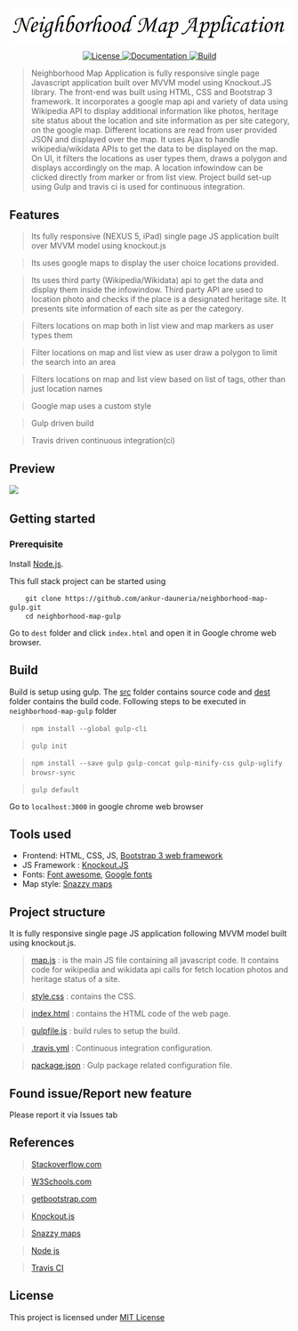 <link href="https://fonts.googleapis.com/css?family=Playball" rel="stylesheet">

<p align="center">
  <a href="#"><img src="title.png"></a>
</p>
<p align="center">
  <a href="https://opensource.org/licenses/MIT" target="_blank">
    <img src="https://img.shields.io/badge/License-MIT-green.svg" alt="License">
  </a>
  <a href="#" target="_blank">
    <img src="https://img.shields.io/badge/documentation-complete-green.svg" alt="Documentation">
  </a>
  <a href="https://travis-ci.org/ankur-dauneria/neighborhood-map-gulp" target="_blank">
    <img src="https://travis-ci.org/ankur-dauneria/neighborhood-map-gulp.svg?branch=master" alt="Build">
  </a>
</p>

> Neighborhood Map Application is fully responsive single page Javascript application built over MVVM model using Knockout.JS library. The front-end was built using HTML, CSS and Bootstrap 3 framework. It incorporates a google map api and variety of data using Wikipedia API to display additional information like photos, heritage site status about the location and site information as per site category, on the google map. Different locations are read from user provided JSON and displayed over the map. It uses Ajax to handle wikipedia/wikidata APIs to get the data to be displayed on the map. On UI, it filters the locations as user types them, draws a polygon and displays accordingly on the map. A location infowindow can be clicked directly from marker or from list view. Project build set-up using Gulp and travis ci is used for continuous integration.

## Features

> Its fully responsive (NEXUS 5, iPad) single page JS application built over MVVM model using knockout.js

> Its uses google maps to display the user choice locations provided.

> Its uses third party (Wikipedia/Wikidata) api to get the data and display them inside the infowindow. Third party API are used to location photo and checks if the place is a designated heritage site. It presents site information of each site as per the category.

> Filters locations on map both in list view and map markers as user types them

> Filter locations on map and list view as user draw a polygon to limit the search into an area

> Filters locations on map and list view based on list of tags, other than just location names

> Google map uses a custom style

> Gulp driven build

> Travis driven continuous integration(ci)

## Preview

<img src="preview_nm.gif" height="600"/>


## Getting started

### Prerequisite

Install [Node.js](https://nodejs.org/en/).

This full stack project can be started using

```
    git clone https://github.com/ankur-dauneria/neighborhood-map-gulp.git
    cd neighborhood-map-gulp

```

Go to `dest` folder and click `index.html` and open it in Google chrome web browser.

## Build

Build is setup using gulp. The [src](src) folder contains source code and [dest](dest) folder contains the build code.
Following steps to be executed in `neighborhood-map-gulp` folder

> `npm install --global gulp-cli`

> `gulp init`

> `npm install --save gulp gulp-concat gulp-minify-css gulp-uglify browsr-sync`

> `gulp default`


Go to `localhost:3000` in google chrome web browser

## Tools used

* Frontend: HTML, CSS, JS, [Bootstrap 3 web framework](https://getbootstrap.com/)
* JS Framework : [Knockout.JS](http://knockoutjs.com/)
* Fonts: [Font awesome](http://fontawesome.io/), [Google fonts](https://fonts.google.com/)
* Map style: [Snazzy maps](https://snazzymaps.com/)


## Project structure

It is fully responsive single page JS application following MVVM model built using knockout.js.

> [map.js](src/js/map.js) : is the main JS file containing all javascript code. It contains code for wikipedia and wikidata api calls for fetch location photos and heritage status of a site.

> [style.css](src/css/style.css) : contains the CSS.

> [index.html](src/index.html) : contains the HTML code of the web page.

> [gulpfile.js](gulpfile.js) : build rules to setup the build.

> [.travis.yml](.travis.yml) : Continuous integration configuration.

> [package.json](package.json) : Gulp package related configuration file.

## Found issue/Report new feature

Please report it via Issues tab

## References

> [Stackoverflow.com](https://Stackoverflow.com)

> [W3Schools.com](https://W3Schools.com)

> [getbootstrap.com](https://getbootstrap.com/)

> [Knockout.js](http://knockoutjs.com/)

> [Snazzy maps](https://snazzymaps.com/)

> [Node js](https://nodejs.org/en/)

> [Travis CI](https://travis-ci.org/)

## License

This project is licensed under [MIT License](license.md)
